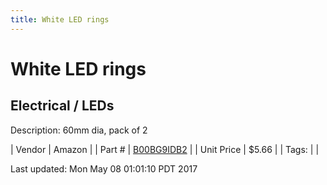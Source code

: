 ```yaml
---
title: White LED rings
---
```


# White LED rings
## Electrical / LEDs
Description: 	60mm dia, pack of 2 

| Vendor | Amazon | 
| Part # | [B00BG9IDB2](http://www.amazon.com/uxcell%C2%AE-60mm-1210-Angel-White/dp/B00BG9IDB2/ref=sr_1_6?ie=UTF8&qid=1460412308&sr=8-6&keywords=led+ring) | 
| Unit Price | $5.66 | 
| Tags: |  | 

Last updated: Mon May 08 01:01:10 PDT 2017